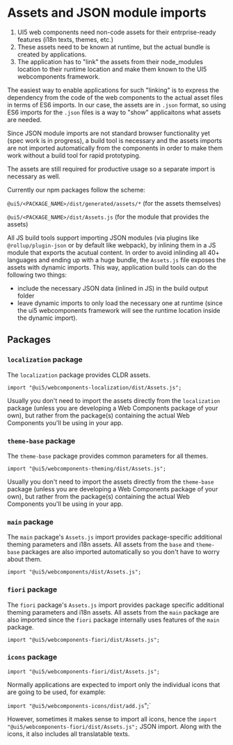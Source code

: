# Assets and JSON module imports

1. UI5 web components need non-code assets for their entrprise-ready features (i18n texts, themes, etc.)
2. These assets need to be known at runtime, but the actual bundle is created by applications.
3. The application has to "link" the assets from their node_modules location to their runtime location and make them known to the UI5 webcomponents framework.

The easiest way to enable applications for such "linking" is to express the dependency from the code of the web components to the actual asset files in terms of ES6 imports. In our case, the assets are in `.json` format, so using ES6 imports for the `.json` files is a way to "show" applicaitons what assets are needed.

Since JSON module imports are not standard browser functionality yet (spec work is in progress), a build tool is necessary and the assets imports are not imported automatically from the components in order to make them work without a build tool for rapid prototyping.

The assets are still required for productive usage so a separate import is necessary as well.

Currently our npm packages follow the scheme:

`@ui5/<PACKAGE_NAME>/dist/generated/assets/*`
(for the assets themselves)

`@ui5/<PACKAGE_NAME>/dist/Assets.js`
(for the module that provides the assets)

All JS build tools support importing JSON modules (via plugins like `@rollup/plugin-json` or by default like webpack), by inlining them in a JS module that exports the acutual content. In order to avoid inlinding all 40+ languages and ending up with a huge bundle, the `Assets.js` file exposes the assets with dynamic imports. This way, application build tools can do the following two things:
- include the necessary JSON data (inlined in JS) in the build output folder
- leave dynamic imports to only load the necessary one at runtime (since the ui5 webcomponents framework will see the runtime location inside the dynamic import).

## Packages
<a name="packages"></a>

### `localization` package

The `localization` package provides CLDR assets.

`import "@ui5/webcomponents-localization/dist/Assets.js";`

Usually you don't need to import the assets directly from the `localization` package (unless you are developing a Web Components package of your own),
but rather from the package(s) containing the actual Web Components you'll be using in your app.

### `theme-base` package

The `theme-base` package provides common parameters for all themes.

`import "@ui5/webcomponents-theming/dist/Assets.js";`

Usually you don't need to import the assets directly from the `theme-base` package (unless you are developing a Web Components package of your own),
but rather from the package(s) containing the actual Web Components you'll be using in your app.

### `main` package

The `main` package's `Assets.js` import provides package-specific additional theming parameters and i18n assets.
All assets from the `base` and `theme-base` packages are also imported automatically so you don't have to worry about them.

`import "@ui5/webcomponents/dist/Assets.js";`

### `fiori` package

The `fiori` package's `Assets.js` import provides package specific additional theming parameters and i18n assets. All assets from the `main`
package are also imported since the `fiori` package internally uses features of the `main` package.

`import "@ui5/webcomponents-fiori/dist/Assets.js";`

### `icons` package

`import "@ui5/webcomponents-fiori/dist/Assets.js";`

Normally applications are expected to import only the individual icons that are going to be used, for example:

`import "@ui5/webcomponents-icons/dist/add.js`";`

However, sometimes it makes sense to import all icons, hence the `import "@ui5/webcomponents-fiori/dist/Assets.js";` JSON import.
Along with the icons, it also includes all translatable texts.
